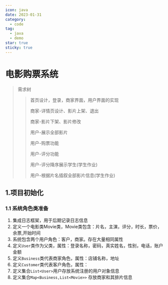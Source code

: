 ```yaml
---
icon: java
date: 2023-01-31
category:
  - code
tag:
  - java
  - demo
star: true
sticky: true
---
```


# 电影购票系统

> 需求树
> > 首页设计，登录，商家界面，用户界面的实现
> > 
> > 商家-详情页设计、影片上架、退出
> > 
> > 商家-影片下架、影片修改
> > 
> > 用户-展示全部影片
> > 
> > 用户-购票功能
> >
> > 用户-评分功能
> > 
> > 用户-评分降序展示学生(学生作业)
> > 
> > 用户-根据片名插叙全部影片信息(学生作业)
>


## 1.项目初始化

### 1.1 系统角色类准备
1. 集成日志框架，用于后期记录日志信息
2. 定义一个电影类Movie类，Movie类包含：片名，主演，评分，时长，票价，余票,开始时间
3. 系统包含两个用户角色：客户，商家。存在大量相同属性
4. 定义`User`类作为父类，属性：登录名称，密码，真实姓名，性别，电话，账户金额
5. 定义`Business`类代表商家角色，属性：店铺名称，地址
6. 定义`Customer`类代表客户角色，属性：
7. 定义集合`List<User>`用户存放系统注册的用户对象信息
8. 定义集合`Map<Business,List<Movie>>` 存放商家和其排片信息
